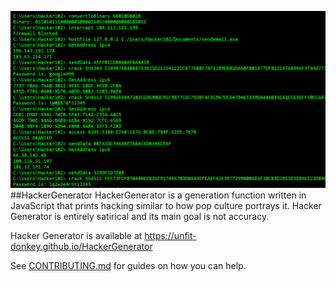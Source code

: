 ![Sample output](SampleOutput.png)
##HackerGenerator
HackerGenerator is a generation function written in JavaScript that prints hacking similar to how pop culture portrays it. Hacker Generator is entirely satirical and its main goal is not accuracy.

Hacker Generator is available at https://unfit-donkey.github.io/HackerGenerator

See [CONTRIBUTING.md](CONTRIBUTING.md) for guides on how you can help.